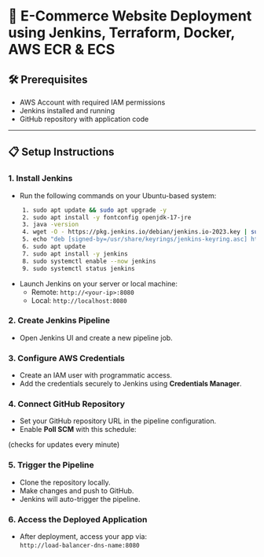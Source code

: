 # 🚀 E-Commerce Website Deployment using Jenkins, Terraform, Docker, AWS ECR & ECS

## 🛠️ Prerequisites

- AWS Account with required IAM permissions  
- Jenkins installed and running  
- GitHub repository with application code  

---

## 📋 Setup Instructions

### 1. Install Jenkins  

- Run the following commands on your Ubuntu-based system:
```bash
    1. sudo apt update && sudo apt upgrade -y
    2. sudo apt install -y fontconfig openjdk-17-jre
    3. java -version
    4. wget -O - https://pkg.jenkins.io/debian/jenkins.io-2023.key | sudo tee /usr/share/keyrings/jenkins-keyring.asc > /dev/null
    5. echo "deb [signed-by=/usr/share/keyrings/jenkins-keyring.asc] https://pkg.jenkins.io/debian binary/" | sudo tee /etc/apt/sources.list.d/jenkins.list > /dev/null
    6. sudo apt update
    7. sudo apt install -y jenkins
    8. sudo systemctl enable --now jenkins
    9. sudo systemctl status jenkins
```

- Launch Jenkins on your server or local machine:  
  - Remote: `http://<your-ip>:8080`  
  - Local: `http://localhost:8080`

### 2. Create Jenkins Pipeline  
- Open Jenkins UI and create a new pipeline job.

### 3. Configure AWS Credentials  
- Create an IAM user with programmatic access.  
- Add the credentials securely to Jenkins using **Credentials Manager**.

### 4. Connect GitHub Repository  
- Set your GitHub repository URL in the pipeline configuration.  
- Enable **Poll SCM** with this schedule:  

(checks for updates every minute)

### 5. Trigger the Pipeline  
- Clone the repository locally.  
- Make changes and push to GitHub.  
- Jenkins will auto-trigger the pipeline.

### 6. Access the Deployed Application  
- After deployment, access your app via:  
  `http://load-balancer-dns-name:8080`